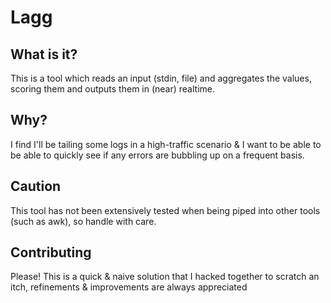 # Lagg

## What is it?

This is a tool which reads an input (stdin, file) and aggregates the values, scoring them and outputs them in (near) realtime.


## Why?

I find I'll be tailing some logs in a high-traffic scenario & I want to be able to be able to quickly see if any errors are bubbling up on a frequent basis.



## Caution

This tool has not been extensively tested when being piped into other tools (such as awk), so handle with care.


## Contributing

Please! This is a quick & naive solution that I hacked together to scratch an itch, refinements & improvements are always appreciated
